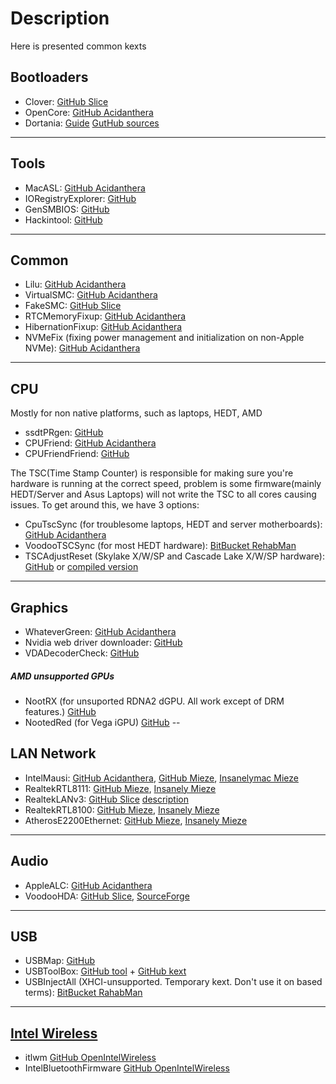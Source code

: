 # Description
Here is presented common kexts

## Bootloaders
- Clover: [GitHub Slice](https://github.com/CloverHackyColor/CloverBootloader)
- OpenCore: [GitHub Acidanthera](https://github.com/acidanthera/OpenCorePkg)
- Dortania: [Guide](https://dortania.github.io/) [GutHub sources](https://github.com/dortania)
---
## Tools
- MacASL: [GitHub Acidanthera](https://github.com/acidanthera/MaciASL)
- IORegistryExplorer: [GitHub](https://github.com/khronokernel/IORegistryClone/blob/master/ioreg-302.zip)
- GenSMBIOS: [GitHub](https://github.com/corpnewt/GenSMBIOS)
- Hackintool: [GitHub](https://github.com/benbaker76/Hackintool)
---
## Common
- Lilu: [GitHub Acidanthera](https://github.com/acidanthera/Lilu)
- VirtualSMC: [GitHub Acidanthera](https://github.com/acidanthera/VirtualSMC)
- FakeSMC: [GitHub Slice](https://github.com/CloverHackyColor/FakeSMC3_with_plugins)
- RTCMemoryFixup: [GitHub Acidanthera](https://github.com/acidanthera/RTCMemoryFixup)
- HibernationFixup: [GitHub Acidanthera](https://github.com/acidanthera/HibernationFixup)
- NVMeFix (fixing power management and initialization on non-Apple NVMe): [GitHub Acidanthera](https://github.com/acidanthera/NVMeFix)
---
## CPU
Mostly for non native platforms, such as laptops, HEDT, AMD
- ssdtPRgen: [GitHub](https://github.com/Piker-Alpha/ssdtPRGen.sh)
- CPUFriend: [GitHub Acidanthera](https://github.com/acidanthera/CPUFriend)
- CPUFriendFriend: [GitHub](https://github.com/corpnewt/CPUFriendFriend)

The TSC(Time Stamp Counter) is responsible for making sure you're hardware is running at the correct speed, problem is some firmware(mainly HEDT/Server and Asus Laptops) will not write the TSC to all cores causing issues. To get around this, we have 3 options:
- CpuTscSync (for troublesome laptops, HEDT and server motherboards): [GitHub Acidanthera](https://github.com/acidanthera/CpuTscSync)
- VoodooTSCSync (for most HEDT hardware): [BitBucket RehabMan](https://bitbucket.org/RehabMan/voodootscsync/)
- TSCAdjustReset (Skylake X/W/SP and Cascade Lake X/W/SP hardware): [GitHub](https://github.com/interferenc/TSCAdjustReset) or [compiled version](https://github.com/dortania/OpenCore-Install-Guide/blob/master/extra-files/TSCAdjustReset.kext.zip)
---
## Graphics
- WhateverGreen: [GitHub Acidanthera](https://github.com/acidanthera/WhateverGreen)
- Nvidia web driver downloader: [GitHub](https://github.com/Benjamin-Dobell/nvidia-update)
- VDADecoderCheck: [GitHub](https://github.com/breuhan/VDADecoderCheck)
##### AMD unsupported GPUs
- NootRX (for unsuported RDNA2 dGPU. All work except of DRM features.) [GitHub](https://github.com/ChefKissInc/NootRX)
- NootedRed (for Vega iGPU) [GitHub](https://github.com/ChefKissInc/NootedRed)
--
## LAN Network
- IntelMausi: [GitHub Acidanthera](https://github.com/acidanthera/IntelMausi), [GitHub Mieze](https://github.com/Mieze/IntelMausiEthernet), [Insanelymac Mieze](https://www.insanelymac.com/forum/files/file/396-intelmausiethernet/)
- RealtekRTL8111: [GitHub Mieze](https://github.com/Mieze/RTL8111_driver_for_OS_X), [Insanely Mieze](https://www.insanelymac.com/forum/files/file/88-realtekrtl8111-binary/)
- RealtekLANv3: [GitHub Slice](https://github.com/SergeySlice/RealtekLANv3) [description](https://www.insanelymac.com/forum/topic/286937-realtekr1000-v3/)
- RealtekRTL8100: [GitHub Mieze](https://github.com/Mieze/RealtekRTL8100), [Insanely Mieze](https://www.insanelymac.com/forum/files/file/259-realtekrtl8100-binary/)
- AtherosE2200Ethernet: [GitHub Mieze](https://github.com/Mieze/AtherosE2200Ethernet), [Insanely Mieze](https://www.insanelymac.com/forum/files/file/313-atherose2200ethernet/)
---
## Audio
- AppleALC: [GitHub Acidanthera](https://github.com/acidanthera/AppleALC)
- VoodooHDA: [GitHub Slice](https://github.com/CloverHackyColor/VoodooHDA), [SourceForge](https://sourceforge.net/projects/voodoohda/files/)
---
## USB
- USBMap: [GitHub](https://github.com/corpnewt/USBMap)
- USBToolBox: [GitHub tool](https://github.com/USBToolBox/tool) + [GitHub kext](https://github.com/USBToolBox/kext)
- USBInjectAll (XHCI-unsupported. Temporary kext. Don't use it on based terms): [BitBucket RahabMan](https://bitbucket.org/RehabMan/os-x-usb-inject-all/)
---
## [Intel Wireless](https://openintelwireless.github.io/)
- itlwm [GitHub OpenIntelWireless](https://github.com/OpenIntelWireless/itlwm)
- IntelBluetoothFirmware [GitHub OpenIntelWireless](https://github.com/OpenIntelWireless/IntelBluetoothFirmware)

